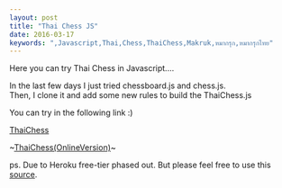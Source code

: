 ```yaml
---
layout: post
title: "Thai Chess JS"
date: 2016-03-17
keywords: ",Javascript,Thai,Chess,ThaiChess,Makruk,หมากรุก,หมากรุกไทย"
---
```


Here you can try Thai Chess in Javascript....

In the last few days I just tried chessboard.js and chess.js.<br/>
Then, I clone it and add some new rules to build the ThaiChess.js

You can try in the following link :)

[ThaiChess](https://auycro.github.io/thchess)

~[ThaiChess(OnlineVersion)](https://frozen-river-90193.herokuapp.com/)~

ps. Due to Heroku free-tier phased out. But please feel free to use this [source](https://github.com/auycro/thchess_server).
